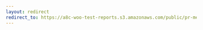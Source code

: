 ```yaml
---
layout: redirect
redirect_to: https://a8c-woo-test-reports.s3.amazonaws.com/public/pr-merge/45524/api/index.html
---
```


